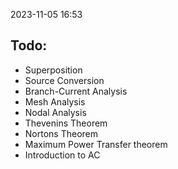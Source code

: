 2023-11-05 16:53
## Todo:
- Superposition
- Source Conversion
- Branch-Current Analysis
- Mesh Analysis
- Nodal Analysis
- Thevenins Theorem
- Nortons Theorem
- Maximum Power Transfer theorem
- Introduction to AC